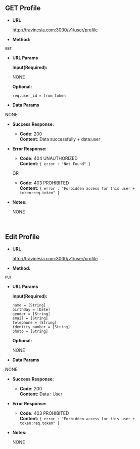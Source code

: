 **GET Profile**
----
* **URL**

  http://travinesia.com:3000/v1/user/profile

* **Method:**

 `GET`
  
*  **URL Params**

   **Input(Required):**
 
   NONE

   **Optional:**
 
   `req.user_id = from token`

* **Data Params**

 NONE

* **Success Response:**

  * **Code:** 200 <br />
    **Content:** Data successfully + data:user
 
* **Error Response:**

  * **Code:** 404 UNAUTHORIZED <br />
    **Content:** `{ error : "Not Found" }`

  OR

  * **Code:** 403 PROHIBITED <br />
    **Content:** `{ error : "Forbidden access for this user + token:req.token" }`

* **Notes:**

  NONE
<br />

**Edit Profile**
----
* **URL**

  http://travinesia.com:3000/v1/user/profile

* **Method:**

 `PUT`
  
*  **URL Params**

   **Input(Required):**
 
   `name = [String]` <br />
   `birthday = [Date]` <br />
   `gender = [String]` <br />
   `email = [String]` <br />
   `telephone = [String]` <br />
   `identity_number = [String]` <br />
   `photo = [String]` 

   **Optional:**
 
   NONE

* **Data Params**

 NONE

* **Success Response:**

  * **Code:** 200 <br />
    **Content:** Data : User
 
* **Error Response:**

  * **Code:** 403 PROHIBITED <br />
    **Content:** `{ error : "Forbidden access for this user + token:req.token" }`

* **Notes:**

  NONE

